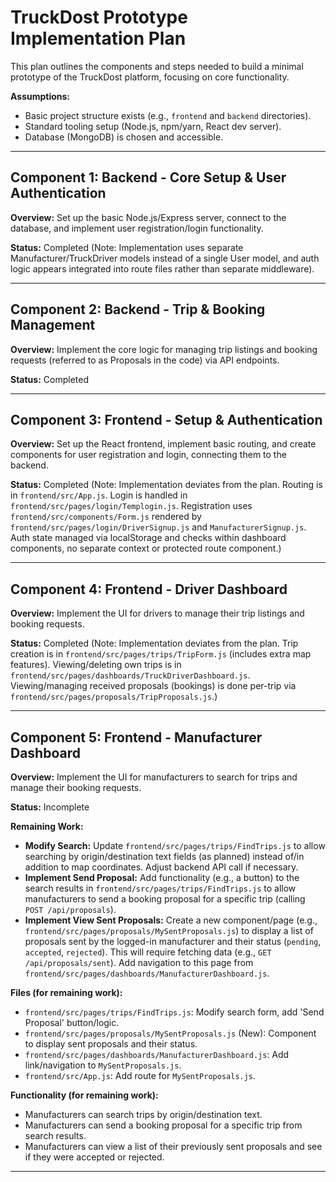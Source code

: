 # TruckDost Prototype Implementation Plan

This plan outlines the components and steps needed to build a minimal prototype of the TruckDost platform, focusing on core functionality.

**Assumptions:**
*   Basic project structure exists (e.g., `frontend` and `backend` directories).
*   Standard tooling setup (Node.js, npm/yarn, React dev server).
*   Database (MongoDB) is chosen and accessible.

---

## Component 1: Backend - Core Setup & User Authentication

**Overview:** Set up the basic Node.js/Express server, connect to the database, and implement user registration/login functionality.

**Status:** Completed (Note: Implementation uses separate Manufacturer/TruckDriver models instead of a single User model, and auth logic appears integrated into route files rather than separate middleware).

---

## Component 2: Backend - Trip & Booking Management

**Overview:** Implement the core logic for managing trip listings and booking requests (referred to as Proposals in the code) via API endpoints.

**Status:** Completed

---

## Component 3: Frontend - Setup & Authentication

**Overview:** Set up the React frontend, implement basic routing, and create components for user registration and login, connecting them to the backend.

**Status:** Completed (Note: Implementation deviates from the plan. Routing is in `frontend/src/App.js`. Login is handled in `frontend/src/pages/login/Templogin.js`. Registration uses `frontend/src/components/Form.js` rendered by `frontend/src/pages/login/DriverSignup.js` and `ManufacturerSignup.js`. Auth state managed via localStorage and checks within dashboard components, no separate context or protected route component.)

---

## Component 4: Frontend - Driver Dashboard

**Overview:** Implement the UI for drivers to manage their trip listings and booking requests.

**Status:** Completed (Note: Implementation deviates from the plan. Trip creation is in `frontend/src/pages/trips/TripForm.js` (includes extra map features). Viewing/deleting own trips is in `frontend/src/pages/dashboards/TruckDriverDashboard.js`. Viewing/managing received proposals (bookings) is done per-trip via `frontend/src/pages/proposals/TripProposals.js`.)

---

## Component 5: Frontend - Manufacturer Dashboard

**Overview:** Implement the UI for manufacturers to search for trips and manage their booking requests.

**Status:** Incomplete

**Remaining Work:**
*   **Modify Search:** Update `frontend/src/pages/trips/FindTrips.js` to allow searching by origin/destination text fields (as planned) instead of/in addition to map coordinates. Adjust backend API call if necessary.
*   **Implement Send Proposal:** Add functionality (e.g., a button) to the search results in `frontend/src/pages/trips/FindTrips.js` to allow manufacturers to send a booking proposal for a specific trip (calling `POST /api/proposals`).
*   **Implement View Sent Proposals:** Create a new component/page (e.g., `frontend/src/pages/proposals/MySentProposals.js`) to display a list of proposals sent by the logged-in manufacturer and their status (`pending`, `accepted`, `rejected`). This will require fetching data (e.g., `GET /api/proposals/sent`). Add navigation to this page from `frontend/src/pages/dashboards/ManufacturerDashboard.js`.

**Files (for remaining work):**

*   `frontend/src/pages/trips/FindTrips.js`: Modify search form, add 'Send Proposal' button/logic.
*   `frontend/src/pages/proposals/MySentProposals.js` (New): Component to display sent proposals and their status.
*   `frontend/src/pages/dashboards/ManufacturerDashboard.js`: Add link/navigation to `MySentProposals.js`.
*   `frontend/src/App.js`: Add route for `MySentProposals.js`.

**Functionality (for remaining work):**
*   Manufacturers can search trips by origin/destination text.
*   Manufacturers can send a booking proposal for a specific trip from search results.
*   Manufacturers can view a list of their previously sent proposals and see if they were accepted or rejected.

--- 
